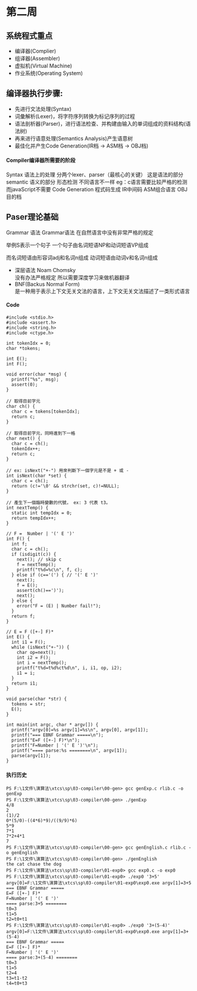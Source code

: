 # 第二周

## 系统程式重点
* 编译器(Complier)
* 组译器(Assembler)
* 虚拟机(Virtual Machine)
* 作业系统(Operating System)

## 编译器执行步骤:
* 先进行文法处理(Syntax)
* 词彙解析(Lexer)，将字符序列转换为标记序列的过程
* 语法剖析器(Parser)，进行语法检查、并构建由输入的单词组成的资料结构(语法树)
* 再来进行语意处理(Semantics Analysis)产生语意树
* 最佳化并产生Code Generation(IR档 → ASM档 → OBJ档)

#### Compiler编译器所需要的阶段
Syntax 语法上的处理 分两个lexer、parser（最核心的关键）  这是语法的部分
semantic 语义的部分 形态检测  不同语言不一样 eg：c语言需要比较严格的检测 而javaScript不需要
Code Generation 程式码生成   IR中间码   ASM组合语言  OBJ目的档




## Paser理论基础
Grammar 语法
Grammar语法  在自然语言中没有非常严格的规定 

举例S表示一个句子 一个句子由名词短语NP和动词短语VP组成

而名词短语由形容词adj和名词n组成 动词短语由动词v和名词n组成

* 深层语法 Noam Chomsky  
没有办法严格规定 所以需要深度学习来做机器翻译
* BNF(Backus Normal Form)  
是一种用于表示上下文无关文法的语言，上下文无关文法描述了一类形式语言

#### Code
```
#include <stdio.h>
#include <assert.h>
#include <string.h>
#include <ctype.h>

int tokenIdx = 0;
char *tokens;

int E();
int F();

void error(char *msg) {
  printf("%s", msg);
  assert(0);
}

// 取得目前字元
char ch() {
  char c = tokens[tokenIdx];
  return c;
}

// 取得目前字元，同時進到下一格
char next() {
  char c = ch();
  tokenIdx++;
  return c;
}

// ex: isNext("+-") 用來判斷下一個字元是不是 + 或 -
int isNext(char *set) {
  char c = ch();
  return (c!='\0' && strchr(set, c)!=NULL);
}

// 產生下一個臨時變數的代號， ex: 3 代表 t3。
int nextTemp() {
  static int tempIdx = 0;
  return tempIdx++;
}

// F =  Number | '(' E ')'
int F() {
  int f;
  char c = ch();
  if (isdigit(c)) {
    next(); // skip c
    f = nextTemp();
    printf("t%d=%c\n", f, c);
  } else if (c=='(') { // '(' E ')'
    next();
    f = E();
    assert(ch()==')');
    next();
  } else {
    error("F = (E) | Number fail!");
  }
  return f; 
}

// E = F ([+-] F)*
int E() {
  int i1 = F();
  while (isNext("+-")) {
    char op=next();
    int i2 = F();
    int i = nextTemp();
    printf("t%d=t%d%ct%d\n", i, i1, op, i2);
    i1 = i;
  }
  return i1;
}

void parse(char *str) {
  tokens = str;
  E();
}

int main(int argc, char * argv[]) {
  printf("argv[0]=%s argv[1]=%s\n", argv[0], argv[1]);
  printf("=== EBNF Grammar =====\n");
  printf("E=F ([+-] F)*\n");
  printf("F=Number | '(' E ')'\n");
  printf("==== parse:%s ========\n", argv[1]);
  parse(argv[1]);
}

```

#### 执行历史

```
PS F:\1文件\演算法\xtcs\sp\03-compiler\00-gen> gcc genExp.c rlib.c -o genExp
PS F:\1文件\演算法\xtcs\sp\03-compiler\00-gen> ./genExp
4/8
2
(1)/2
0*(5/0)-((4*6)*9)/((9/9)*6)
5*9
7*1
7*2+4*1
7
PS F:\1文件\演算法\xtcs\sp\03-compiler\00-gen> gcc genEnglish.c rlib.c -o genEnglish
PS F:\1文件\演算法\xtcs\sp\03-compiler\00-gen> ./genEnglish
the cat chase the dog
PS F:\1文件\演算法\xtcs\sp\03-compiler\01-exp0> gcc exp0.c -o exp0
PS F:\1文件\演算法\xtcs\sp\03-compiler\01-exp0> ./exp0 '3+5'
argv[0]=F:\1文件\演算法\xtcs\sp\03-compiler\01-exp0\exp0.exe argv[1]=3+5
=== EBNF Grammar =====
E=F ([+-] F)*
F=Number | '(' E ')'
==== parse:3+5 ========
t0=3
t1=5
t2=t0+t1
PS F:\1文件\演算法\xtcs\sp\03-compiler\01-exp0> ./exp0 '3+(5-4)'
argv[0]=F:\1文件\演算法\xtcs\sp\03-compiler\01-exp0\exp0.exe argv[1]=3+(5-4)
=== EBNF Grammar =====
E=F ([+-] F)*
F=Number | '(' E ')'
==== parse:3+(5-4) ========
t0=3
t1=5
t2=4
t3=t1-t2
t4=t0+t3
```
